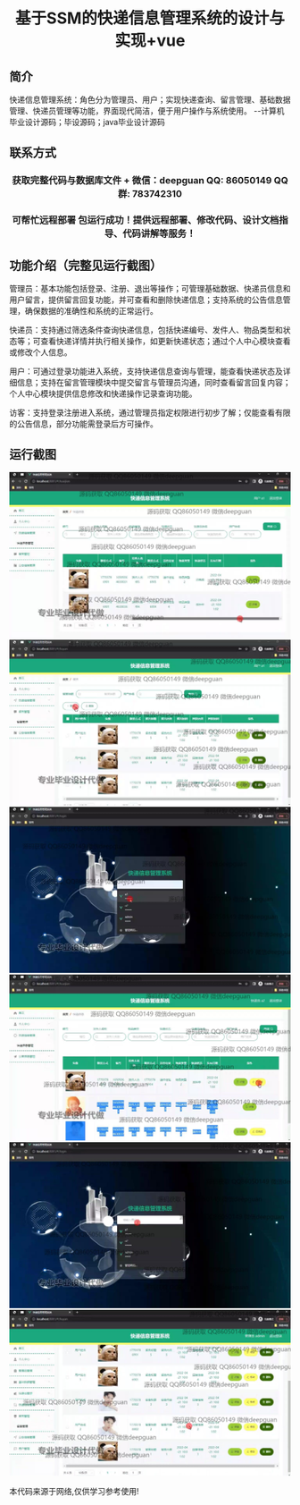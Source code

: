 <p><h1 align="center">基于SSM的快递信息管理系统的设计与实现+vue</h1></p>

## 简介
快递信息管理系统：角色分为管理员、用户；实现快递查询、留言管理、基础数据管理、快递员管理等功能，界面现代简洁，便于用户操作与系统使用。    --计算机毕业设计源码；毕设源码；java毕业设计源码


## 联系方式
<p><h3 align="center">获取完整代码与数据库文件 + 微信：deepguan QQ: 86050149 QQ群: 783742310</h3></p>
<p><h3 align="center">可帮忙远程部署 包运行成功！提供远程部署、修改代码、设计文档指导、代码讲解等服务！</h3></p>

## 功能介绍（完整见运行截图）
管理员：基本功能包括登录、注册、退出等操作；可管理基础数据、快递员信息和用户留言，提供留言回复功能，并可查看和删除快递信息；支持系统的公告信息管理，确保数据的准确性和系统的正常运行。

快递员：支持通过筛选条件查询快递信息，包括快递编号、发件人、物品类型和状态等；可查看快递详情并执行相关操作，如更新快递状态；通过个人中心模块查看或修改个人信息。

用户：可通过登录功能进入系统，支持快递信息查询与管理，能查看快递状态及详细信息；支持在留言管理模块中提交留言与管理员沟通，同时查看留言回复内容；个人中心模块提供信息修改和快递操作记录查询功能。

访客：支持登录注册进入系统，通过管理员指定权限进行初步了解；仅能查看有限的公告信息，部分功能需登录后方可操作。


## 运行截图
![](img/001.jpg)
![](img/002.jpg)
![](img/003.jpg)
![](img/004.jpg)
![](img/005.jpg)
![](img/006.jpg)

<p>本代码来源于网络,仅供学习参考使用!</p>
